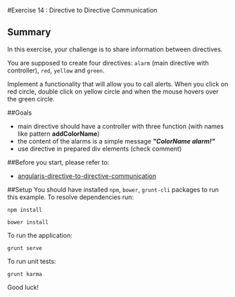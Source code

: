 #Exercise 14 : Directive to Directive Communication

## Summary
In this exercise, your challenge is to share information between directives. 

You are supposed to create four directives:
`alarm` (main directive with controller), `red`, `yellow` and `green`.

Implement a functionality that will allow you to call alerts. When you click on red circle, double click on yellow circle and when the mouse hovers over the 
green circle. 

##Goals
* main directive should have a controller with three function (with names like pattern **addColorName**)
* the content of the alarms is a simple message ***"ColorName alarm!"***
* use directive in prepared div elements (check comment)
 
##Before you start, please refer to:
 * [angularjs-directive-to-directive-communication](https://egghead.io/lessons/angularjs-directive-to-directive-communication)

##Setup
 You should have installed `npm`, `bower`, `grunt-cli`  packages to run this example. To resolve dependencies run:

```
npm install
```

```
bower install
```

To run the application:

```
grunt serve
```

To run unit tests:

```
grunt karma
```

Good luck!
